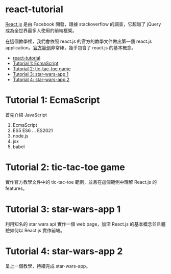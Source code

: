 # react-tutorial

[React.js](https://reactjs.org/) 是由 Facebook 開發，跟據 stackoverflow 的調查，它超越了 jQuery 成為全世界最多人使用的前端框架。

在這個教學裡，我們會依照 react.js 的官方的教學文件做出第一個 react.js application。[官方範例](https://reactjs.org/tutorial/tutorial.html)非常棒，幾乎包含了 react.js 的基本概念。

- [react-tutorial](#react-tutorial)
- [Tutorial 1: EcmaScript](#tutorial-1-ecmascript)
- [Tutorial 2: tic-tac-toe game](#tutorial-2-tic-tac-toe-game)
- [Tutorial 3: star-wars-app 1](#tutorial-3-star-wars-app-1)
- [Tutorial 4: star-wars-app 2](#tutorial-4-star-wars-app-2)

# Tutorial 1: EcmaScript

首先介紹 JavaScript

1. EcmaScript
1. ES5 ES6 ... ES2021
2. node.js
4. jsx
5. babel

# Tutorial 2: tic-tac-toe game

實作官方教學文件中的 tic-tac-toe 範例，並且在這個範例中理解 React.js 的 features。

# Tutorial 3: star-wars-app 1

利用知名的 star wars api 實作一個 web page，加深 React.js 的基本概念並且體驗如何以 React.js 實作前端。

# Tutorial 4: star-wars-app 2

呈上一個教學，持續完成 star-wars-app。